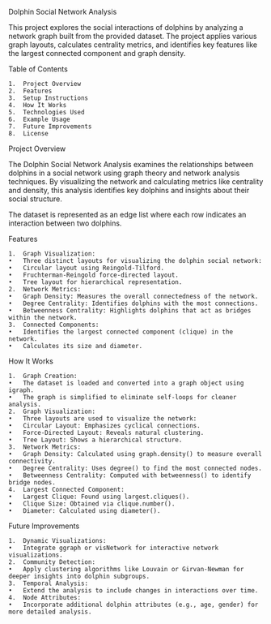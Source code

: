Dolphin Social Network Analysis

This project explores the social interactions of dolphins by analyzing a network graph built from the provided dataset. The project applies various graph layouts, calculates centrality metrics, and identifies key features like the largest connected component and graph density.



Table of Contents

	1.	Project Overview
	2.	Features
	3.	Setup Instructions
	4.	How It Works
	5.	Technologies Used
	6.	Example Usage
	7.	Future Improvements
	8.	License



 Project Overview

The Dolphin Social Network Analysis examines the relationships between dolphins in a social network using graph theory and network analysis techniques. By visualizing the network and calculating metrics like centrality and density, this analysis identifies key dolphins and insights about their social structure.

The dataset is represented as an edge list where each row indicates an interaction between two dolphins.


Features

	1.	Graph Visualization:
	•	Three distinct layouts for visualizing the dolphin social network:
	•	Circular layout using Reingold-Tilford.
	•	Fruchterman-Reingold force-directed layout.
	•	Tree layout for hierarchical representation.
	2.	Network Metrics:
	•	Graph Density: Measures the overall connectedness of the network.
	•	Degree Centrality: Identifies dolphins with the most connections.
	•	Betweenness Centrality: Highlights dolphins that act as bridges within the network.
	3.	Connected Components:
	•	Identifies the largest connected component (clique) in the network.
	•	Calculates its size and diameter.



 How It Works

	1.	Graph Creation:
	•	The dataset is loaded and converted into a graph object using igraph.
	•	The graph is simplified to eliminate self-loops for cleaner analysis.
	2.	Graph Visualization:
	•	Three layouts are used to visualize the network:
	•	Circular Layout: Emphasizes cyclical connections.
	•	Force-Directed Layout: Reveals natural clustering.
	•	Tree Layout: Shows a hierarchical structure.
	3.	Network Metrics:
	•	Graph Density: Calculated using graph.density() to measure overall connectivity.
	•	Degree Centrality: Uses degree() to find the most connected nodes.
	•	Betweenness Centrality: Computed with betweenness() to identify bridge nodes.
	4.	Largest Connected Component:
	•	Largest Clique: Found using largest.cliques().
	•	Clique Size: Obtained via clique.number().
	•	Diameter: Calculated using diameter().


 Future Improvements

	1.	Dynamic Visualizations:
	•	Integrate ggraph or visNetwork for interactive network visualizations.
	2.	Community Detection:
	•	Apply clustering algorithms like Louvain or Girvan-Newman for deeper insights into dolphin subgroups.
	3.	Temporal Analysis:
	•	Extend the analysis to include changes in interactions over time.
	4.	Node Attributes:
	•	Incorporate additional dolphin attributes (e.g., age, gender) for more detailed analysis.
